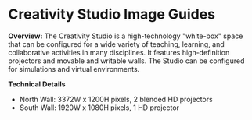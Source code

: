 # Creativity Studio Image Guides

**Overview:** The Creativity Studio is a high-technology "white-box" space that can be configured for a wide variety of teaching, learning, and collaborative activities in many disciplines. It features high-definition projectors and movable and writable walls. The Studio can be configured for simulations and virtual environments.

**Technical Details**

* North Wall: 3372W x 1200H pixels, 2 blended HD projectors
* South Wall: 1920W x 1080H pixels, 1 HD projector
